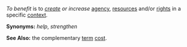 *To benefit* is to *[create](https://github.com/gcassel/Modular-Organization-Terminology/blob/master/terms/create.md) or increase* [agency](https://github.com/gcassel/Modular-Organization-Terminology/blob/master/terms/agency.md), [resources](https://github.com/gcassel/Modular-Organization-Terminology/blob/master/terms/resource.md) and/or [rights](https://github.com/gcassel/Modular-Organization-Terminology/blob/master/terms/right.md) in a specific [context](https://github.com/gcassel/Modular-Organization-Terminology/blob/master/terms/context.md).

**Synonyms:** *help*, *strengthen*

**See Also:** the complementary [term](https://github.com/gcassel/Modular-Organization-Terminology/blob/master/terms/term.md) [cost](https://github.com/gcassel/Modular-Organization-Terminology/blob/master/terms/cost.md).
